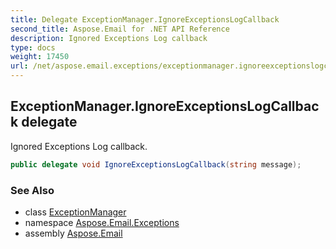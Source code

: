 ```yaml
---
title: Delegate ExceptionManager.IgnoreExceptionsLogCallback
second_title: Aspose.Email for .NET API Reference
description: Ignored Exceptions Log callback
type: docs
weight: 17450
url: /net/aspose.email.exceptions/exceptionmanager.ignoreexceptionslogcallback/
---
```

## ExceptionManager.IgnoreExceptionsLogCallback delegate

Ignored Exceptions Log callback.

```csharp
public delegate void IgnoreExceptionsLogCallback(string message);
```

### See Also

* class [ExceptionManager](../exceptionmanager/)
* namespace [Aspose.Email.Exceptions](../../aspose.email.exceptions/)
* assembly [Aspose.Email](../../)


